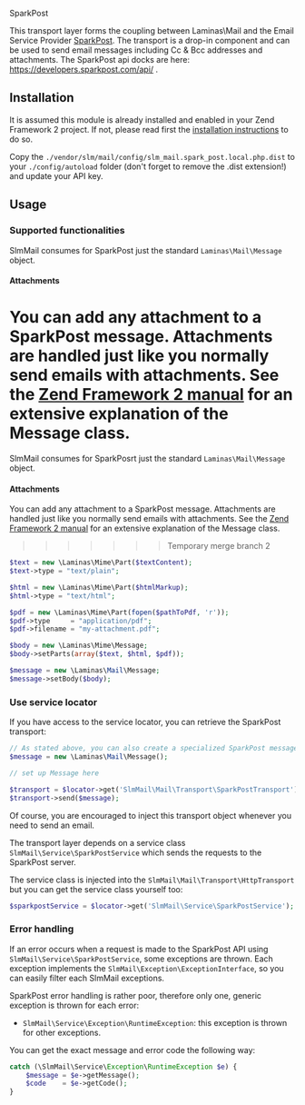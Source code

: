 
SparkPost


This transport layer forms the coupling between Laminas\Mail and the Email Service Provider [SparkPost](http://sparkpost.com).
The transport is a drop-in component and can be used to send email messages including Cc & Bcc addresses and attachments.
The SparkPost api docks are here:  https://developers.sparkpost.com/api/ .


Installation
------------

It is assumed this module is already installed and enabled in your Zend Framework 2 project. If not, please read first the [installation instructions](../README.md) to do so.

Copy the `./vendor/slm/mail/config/slm_mail.spark_post.local.php.dist` to your `./config/autoload` folder (don't
forget to remove the .dist extension!) and update your API key.

Usage
-----

### Supported functionalities

SlmMail consumes for SparkPost just the standard `Laminas\Mail\Message` object.


#### Attachments

You can add any attachment to a SparkPost message. Attachments are handled just like you normally send emails with attachments. See the [Zend Framework 2 manual](http://framework.zend.com/manual/2.0/en/modules/zend.mail.message.html) for an extensive explanation of the Message class.
=======
SlmMail consumes for SparkPosrt just the standard `Laminas\Mail\Message` object.

#### Attachments

You can add any attachment to a SparkPost message. Attachments are handled just like you normally send emails with attachments. See the [Zend Framework 2 manual](http://framework.zend.com/manual/2.0/en/modules/zend.mail.message.html) for an extensive explanation of the Message class.
>>>>>>> Temporary merge branch 2

```php
$text = new \Laminas\Mime\Part($textContent);
$text->type = "text/plain";

$html = new \Laminas\Mime\Part($htmlMarkup);
$html->type = "text/html";

$pdf = new \Laminas\Mime\Part(fopen($pathToPdf, 'r'));
$pdf->type     = "application/pdf";
$pdf->filename = "my-attachment.pdf";

$body = new \Laminas\Mime\Message;
$body->setParts(array($text, $html, $pdf));

$message = new \Laminas\Mail\Message;
$message->setBody($body);
```

### Use service locator

If you have access to the service locator, you can retrieve the SparkPost transport:

```php
// As stated above, you can also create a specialized SparkPost message for more features
$message = new \Laminas\Mail\Message();

// set up Message here

$transport = $locator->get('SlmMail\Mail\Transport\SparkPostTransport');
$transport->send($message);
```

Of course, you are encouraged to inject this transport object whenever you need to send an email.


The transport layer depends on a service class `SlmMail\Service\SparkPostService` which sends the requests to the SparkPost
server.

The service class is injected into the `SlmMail\Mail\Transport\HttpTransport` but you can get the service class yourself too:

```php
$sparkpostService = $locator->get('SlmMail\Service\SparkPostService');
```

### Error handling

If an error occurs when a request is made to the SparkPost API using `SlmMail\Service\SparkPostService`, some exceptions
are thrown. Each exception implements the `SlmMail\Exception\ExceptionInterface`, so you can easily filter each SlmMail
exceptions.

SparkPost error handling is rather poor, therefore only one, generic exception is thrown for each error:

* `SlmMail\Service\Exception\RuntimeException`: this exception is thrown for other exceptions.

You can get the exact message and error code the following way:

```php
catch (\SlmMail\Service\Exception\RuntimeException $e) {
    $message = $e->getMessage();
    $code    = $e->getCode();
}
```
